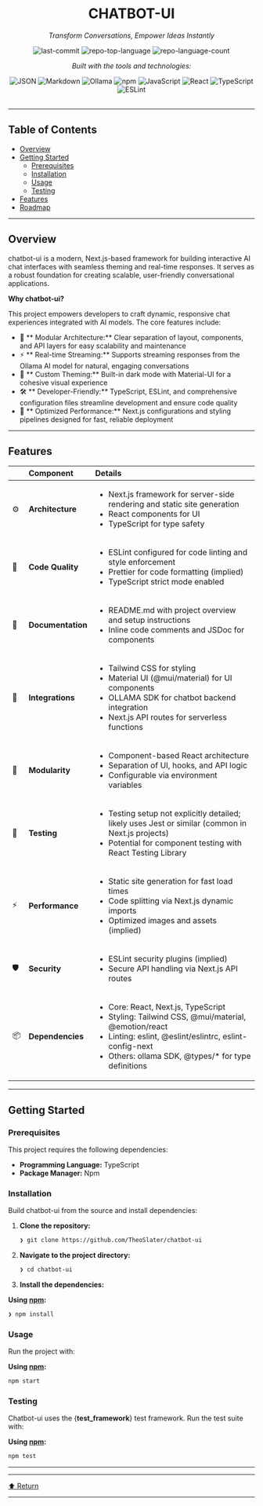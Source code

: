 <div id="top">

<!-- HEADER STYLE: CLASSIC -->
<div align="center">

# CHATBOT-UI

<em>Transform Conversations, Empower Ideas Instantly</em>

<!-- BADGES -->
<img src="https://img.shields.io/github/last-commit/TheoSlater/chatbot-ui?style=flat&logo=git&logoColor=white&color=0080ff" alt="last-commit">
<img src="https://img.shields.io/github/languages/top/TheoSlater/chatbot-ui?style=flat&color=0080ff" alt="repo-top-language">
<img src="https://img.shields.io/github/languages/count/TheoSlater/chatbot-ui?style=flat&color=0080ff" alt="repo-language-count">

<em>Built with the tools and technologies:</em>

<img src="https://img.shields.io/badge/JSON-000000.svg?style=flat&logo=JSON&logoColor=white" alt="JSON">
<img src="https://img.shields.io/badge/Markdown-000000.svg?style=flat&logo=Markdown&logoColor=white" alt="Markdown">
<img src="https://img.shields.io/badge/Ollama-000000.svg?style=flat&logo=Ollama&logoColor=white" alt="Ollama">
<img src="https://img.shields.io/badge/npm-CB3837.svg?style=flat&logo=npm&logoColor=white" alt="npm">
<img src="https://img.shields.io/badge/JavaScript-F7DF1E.svg?style=flat&logo=JavaScript&logoColor=black" alt="JavaScript">
<img src="https://img.shields.io/badge/React-61DAFB.svg?style=flat&logo=React&logoColor=black" alt="React">
<img src="https://img.shields.io/badge/TypeScript-3178C6.svg?style=flat&logo=TypeScript&logoColor=white" alt="TypeScript">
<img src="https://img.shields.io/badge/ESLint-4B32C3.svg?style=flat&logo=ESLint&logoColor=white" alt="ESLint">

</div>
<br>

---

## Table of Contents

- [Overview](#overview)
- [Getting Started](#getting-started)
  - [Prerequisites](#prerequisites)
  - [Installation](#installation)
  - [Usage](#usage)
  - [Testing](#testing)
- [Features](#features)
- [Roadmap](#roadmap)

---

## Overview

chatbot-ui is a modern, Next.js-based framework for building interactive AI chat interfaces with seamless theming and real-time responses. It serves as a robust foundation for creating scalable, user-friendly conversational applications.

**Why chatbot-ui?**

This project empowers developers to craft dynamic, responsive chat experiences integrated with AI models. The core features include:

- 🧩 ** Modular Architecture:** Clear separation of layout, components, and API layers for easy scalability and maintenance
- ⚡ ** Real-time Streaming:** Supports streaming responses from the Ollama AI model for natural, engaging conversations
- 🎨 ** Custom Theming:** Built-in dark mode with Material-UI for a cohesive visual experience
- 🛠️ ** Developer-Friendly:** TypeScript, ESLint, and comprehensive configuration files streamline development and ensure code quality
- 🚀 ** Optimized Performance:** Next.js configurations and styling pipelines designed for fast, reliable deployment

---

## Features

|     | Component         | Details                                                                                                                                                                                                                                  |
| :-- | :---------------- | :--------------------------------------------------------------------------------------------------------------------------------------------------------------------------------------------------------------------------------------- |
| ⚙️  | **Architecture**  | <ul><li>Next.js framework for server-side rendering and static site generation</li><li>React components for UI</li><li>TypeScript for type safety</li></ul>                                                                              |
| 🔩  | **Code Quality**  | <ul><li>ESLint configured for code linting and style enforcement</li><li>Prettier for code formatting (implied)</li><li>TypeScript strict mode enabled</li></ul>                                                                         |
| 📄  | **Documentation** | <ul><li>README.md with project overview and setup instructions</li><li>Inline code comments and JSDoc for components</li></ul>                                                                                                           |
| 🔌  | **Integrations**  | <ul><li>Tailwind CSS for styling</li><li>Material UI (@mui/material) for UI components</li><li>OLLAMA SDK for chatbot backend integration</li><li>Next.js API routes for serverless functions</li></ul>                                  |
| 🧩  | **Modularity**    | <ul><li>Component-based React architecture</li><li>Separation of UI, hooks, and API logic</li><li>Configurable via environment variables</li></ul>                                                                                       |
| 🧪  | **Testing**       | <ul><li>Testing setup not explicitly detailed; likely uses Jest or similar (common in Next.js projects)</li><li>Potential for component testing with React Testing Library</li></ul>                                                     |
| ⚡️ | **Performance**   | <ul><li>Static site generation for fast load times</li><li>Code splitting via Next.js dynamic imports</li><li>Optimized images and assets (implied)</li></ul>                                                                            |
| 🛡️  | **Security**      | <ul><li>ESLint security plugins (implied)</li><li>Secure API handling via Next.js API routes</li></ul>                                                                                                                                   |
| 📦  | **Dependencies**  | <ul><li>Core: React, Next.js, TypeScript</li><li>Styling: Tailwind CSS, @mui/material, @emotion/react</li><li>Linting: eslint, @eslint/eslintrc, eslint-config-next</li><li>Others: ollama SDK, @types/\* for type definitions</li></ul> |

---

## Getting Started

### Prerequisites

This project requires the following dependencies:

- **Programming Language:** TypeScript
- **Package Manager:** Npm

### Installation

Build chatbot-ui from the source and install dependencies:

1. **Clone the repository:**

   ```sh
   ❯ git clone https://github.com/TheoSlater/chatbot-ui
   ```

2. **Navigate to the project directory:**

   ```sh
   ❯ cd chatbot-ui
   ```

3. **Install the dependencies:**

**Using [npm](https://www.npmjs.com/):**

```sh
❯ npm install
```

### Usage

Run the project with:

**Using [npm](https://www.npmjs.com/):**

```sh
npm start
```

### Testing

Chatbot-ui uses the {**test_framework**} test framework. Run the test suite with:

**Using [npm](https://www.npmjs.com/):**

```sh
npm test
```

---

---

<div align="left"><a href="#top">⬆ Return</a></div>

---
